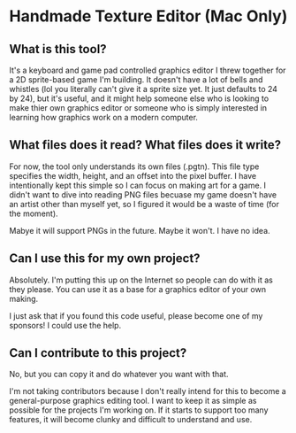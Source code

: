 # Handmade Texture Editor (Mac Only)

## What is this tool?
It's a keyboard and game pad controlled graphics editor I threw together for a 2D sprite-based game I'm building. It doesn't have a lot of bells and whistles (lol you literally can't give it a sprite size yet. It just defaults to 24 by 24), but it's useful, and it might help someone else who is looking to make thier own graphics editor or someone who is simply interested in learning how graphics work on a modern computer.

## What files does it read? What files does it write?
For now, the tool only understands its own files (.pgtn). This file type specifies the width, height, and an offset into the pixel buffer. I have intentionally kept this simple so I can focus on making art for a game. I didn't want to dive into reading PNG files becuase my game doesn't have an artist other than myself yet, so I figured it would be a waste of time (for the moment).

Mabye it will support PNGs in the future. Maybe it won't. I have no idea.

## Can I use this for my own project?
Absolutely. I'm putting this up on the Internet so people can do with it as they please. You can use it as a base for a graphics editor of your own making.

I just ask that if you found this code useful, please become one of my sponsors! I could use the help.

## Can I contribute to this project?
No, but you can copy it and do whatever you want with that.

I'm not taking contributors because I don't really intend for this to become a general-purpose graphics editing tool. I want to keep it as simple as possible for the projects I'm working on. If it starts to support too many features, it will become clunky and difficult to understand and use.
